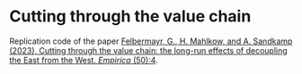 # Cutting through the value chain

Replication code of the paper [Felbermayr, G., H. Mahlkow, and A. Sandkamp (2023), Cutting through the value chain: the long-run effects of decoupling the East from the West. *Empirica* (50):4](https://doi.org/10.1007/s10663-022-09561-w).
